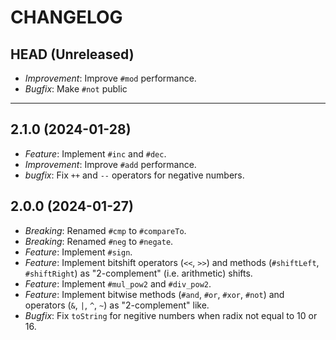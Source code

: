 CHANGELOG
=========

## HEAD (Unreleased)
* *Improvement*: Improve `#mod` performance.
* *Bugfix*: Make `#not` public

---

## 2.1.0 (2024-01-28)
* *Feature*: Implement `#inc` and `#dec`.
* *Improvement*: Improve `#add` performance.
* *bugfix*: Fix `++` and `--` operators for negative numbers.

## 2.0.0 (2024-01-27)
* *Breaking*: Renamed `#cmp` to `#compareTo`.
* *Breaking*: Renamed `#neg` to `#negate`.
* *Feature*: Implement `#sign`.
* *Feature*: Implement bitshift operators (`<<`, `>>`) and methods (`#shiftLeft`, `#shiftRight`) as "2-complement" (i.e. arithmetic) shifts.
* *Feature*: Implement `#mul_pow2` and `#div_pow2`.
* *Feature*: Implement bitwise methods (`#and`, `#or`, `#xor`, `#not`) and operators (`&`, `|`, `^`, `~`) as "2-complement" like.
* *Bugfix*: Fix `toString` for negitive numbers when radix not equal to 10 or 16.


